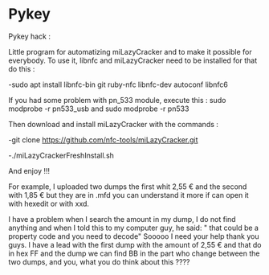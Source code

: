 # Pykey
Pykey hack : 

Little program for automatizing miLazyCracker and to make it possible for everybody. To use it,  libnfc and miLazyCracker need to be installed for that do this : 

-sudo apt install libnfc-bin git ruby-nfc libnfc-dev autoconf libnfc6



If you had some problem with pn_533 module, execute this : sudo modprobe -r pn533_usb    and    sudo modprobe -r pn533



Then download and install miLazyCracker with the commands : 

-git clone https://github.com/nfc-tools/miLazyCracker.git 

-./miLazyCrackerFreshInstall.sh

And enjoy !!!


For example, I uploaded two dumps the first whit 2,55 € and the second with 1,85 € but they are in .mfd you can understand it more if can open  it with hexedit or with xxd. 

I have a problem when I search the amount in my dump, I do not find anything and when I told this to my computer guy, he said: " that could be a property code and you need to decode"
Sooooo I need your help thank you guys.
I have a lead with the first dump with the amount of 2,55 € and that do in hex FF and the dump we can find BB in the part who change between the two dumps, and you, what you do think about this ????
